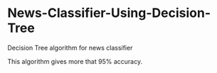 # News-Classifier-Using-Decision-Tree
<p>Decision Tree algorithm for news classifier<br>
<p>This algorithm gives more that 95% accuracy.
